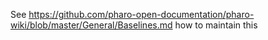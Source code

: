 See https://github.com/pharo-open-documentation/pharo-wiki/blob/master/General/Baselines.md how to maintain this